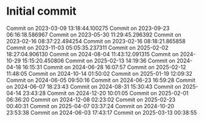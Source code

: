 # Initial commit
Commit on 2023-03-09 13:18:44.100275
Commit on 2023-09-23 06:16:18.586967
Commit on 2023-05-30 11:29:45.296392
Commit on 2023-02-16 08:37:22.494254
Commit on 2023-02-16 08:18:21.865858
Commit on 2023-11-03 05:05:35.237311
Commit on 2025-02-02 18:27:04.906130
Commit on 2024-08-04 11:43:12.091315
Commit on 2024-10-29 15:15:20.450806
Commit on 2025-02-13 14:19:36
Commit on 2024-04-18 16:15:31
Commit on 2024-06-28 16:07:57
Commit on 2025-02-12 11:48:05
Commit on 2024-10-14 01:50:02
Commit on 2025-01-19 12:09:32
Commit on 2024-06-05 09:50:16
Commit on 2024-06-23 16:59:28
Commit on 2024-06-07 18:23:43
Commit on 2024-08-31 15:30:43
Commit on 2025-04-14 23:43:28
Commit on 2024-12-20 10:01:05
Commit on 2025-02-01 06:36:20
Commit on 2024-12-08 02:23:02
Commit on 2025-02-23 00:40:31
Commit on 2025-04-07 03:37:24
Commit on 2024-10-20 23:53:38
Commit on 2024-06-03 17:43:17
Commit on 2025-03-13 00:38:55
